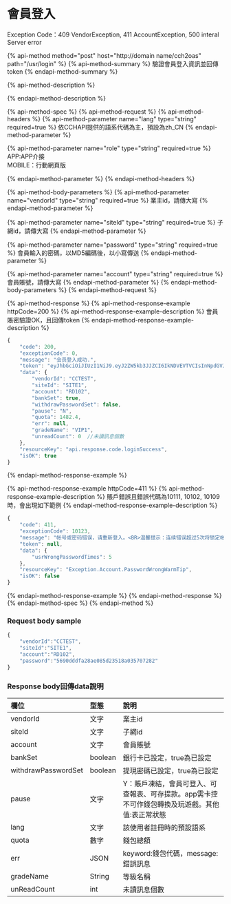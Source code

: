 # 會員登入

Exception Code：409 VendorException, 411 AccountException, 500 interal Server error

{% api-method method="post" host="http://domain name/cch2oas" path="/usr/login" %}
{% api-method-summary %}
驗證會員登入資訊並回傳token
{% endapi-method-summary %}

{% api-method-description %}

{% endapi-method-description %}

{% api-method-spec %}
{% api-method-request %}
{% api-method-headers %}
{% api-method-parameter name="lang" type="string" required=true %}
依CCHAPI提供的語系代碼為主，預設為zh\_CN
{% endapi-method-parameter %}

{% api-method-parameter name="role" type="string" required=true %}
APP:APP介接  
MOBILE：行動網頁版  
  
{% endapi-method-parameter %}
{% endapi-method-headers %}

{% api-method-body-parameters %}
{% api-method-parameter name="vendorId" type="string" required=true %}
業主id，請傳大寫
{% endapi-method-parameter %}

{% api-method-parameter name="siteId" type="string" required=true %}
子網id，請傳大寫
{% endapi-method-parameter %}

{% api-method-parameter name="password" type="string" required=true %}
會員輸入的密碼，以MD5編碼後，以小寫傳送
{% endapi-method-parameter %}

{% api-method-parameter name="account" type="string" required=true %}
會員賬號，請傳大寫
{% endapi-method-parameter %}
{% endapi-method-body-parameters %}
{% endapi-method-request %}

{% api-method-response %}
{% api-method-response-example httpCode=200 %}
{% api-method-response-example-description %}
會員賬密驗證OK，且回傳token
{% endapi-method-response-example-description %}

```javascript
{
    "code": 200,
    "exceptionCode": 0,
    "message": "会员登入成功.",
    "token": "eyJhbGciOiJIUzI1NiJ9.eyJ2ZW5kb3JJZCI6IkNDVEVTVCIsInNpdGVJZCI6IlNJVEUxIiwiYWNjb3VudCI6IlJEMTAyIiwiZXhwIjoxNTk1MDM0MjMwfQ.OAhFChnxU-sIAxgPvO9aFvhTB2YXP7YDQVALLhueOeE",
    "data": {
        "vendorId": "CCTEST",
        "siteId": "SITE1",
        "account": "RD102",
        "bankSet": true,
        "withdrawPasswordSet": false,
        "pause": "N",
        "quota": 1482.4,
        "err": null,
        "gradeName": "VIP1",
        "unreadCount": 0  //未讀訊息個數
    },
    "resourceKey": "api.response.code.loginSuccess",
    "isOK": true
}
```
{% endapi-method-response-example %}

{% api-method-response-example httpCode=411 %}
{% api-method-response-example-description %}
 賬戶錯誤且錯誤代碼為10111, 10102, 10109時，會出現如下範例
{% endapi-method-response-example-description %}

```javascript
{
    "code": 411,
    "exceptionCode": 10123,
    "message": "帐号或密码错误，请重新登入。<BR>温馨提示：连续错误超过5次将锁定帐号。",
    "token": null,
    "data": {
        "usrWrongPasswordTimes": 5
    },
    "resourceKey": "Exception.Account.PasswordWrongWarmTip",
    "isOK": false
}
```
{% endapi-method-response-example %}
{% endapi-method-response %}
{% endapi-method-spec %}
{% endapi-method %}

### Request body sample

```javascript
{
	"vendorId":"CCTEST",
	"siteId":"SITE1",
	"account":"RD102",
	"password":"5690dddfa28ae085d23518a035707282"
}
```

### Response body回傳data說明

| 欄位 | 型態 | 說明 |
| :--- | :--- | :--- |
| vendorId | 文字 | 業主id |
| siteId | 文字 | 子網id |
| account | 文字 | 會員賬號 |
| bankSet | boolean | 銀行卡已設定，true為已設定 |
| withdrawPasswordSet | boolean | 提現密碼已設定，true為已設定 |
| pause | 文字 | Y：賬戶凍結，會員可登入、可查報表、可存提款。app需卡控不可作錢包轉換及玩遊戲。其他值:表正常狀態 |
| lang | 文字 | 該使用者註冊時的預設語系 |
| quota | 數字 | 錢包總額 |
| err | JSON | keyword:錢包代碼，message:錯誤訊息 |
| gradeName | String | 等級名稱 |
| unReadCount | int | 未讀訊息個數 |



